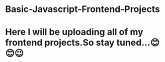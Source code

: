 # Basic-Javascript-Frontend-Projects

# Here I will be uploading all of my frontend projects.So stay tuned...😊😊😉
